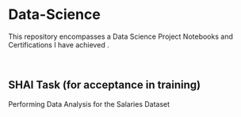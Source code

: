 # Data-Science
This repository encompasses a Data Science Project Notebooks and Certifications I have achieved .

<br>

## SHAI Task (for acceptance in training)
Performing Data Analysis for the Salaries Dataset
